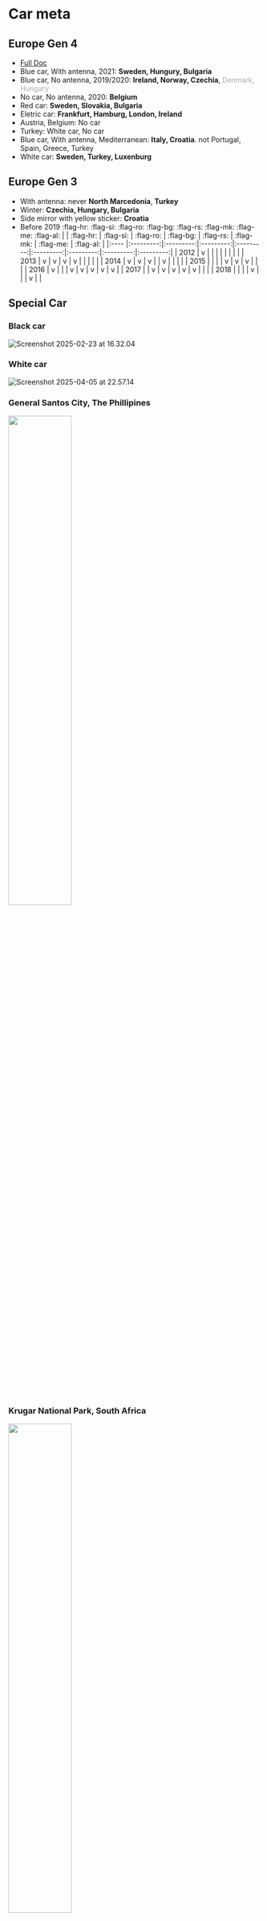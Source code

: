 # Car meta

## Europe Gen 4

- [Full Doc]( https://docs.google.com/document/d/17X21eUdU_AhbiyDsEHLQCthJKjh9VuocNf7GhCvNATA/edit?usp=sharing)
- Blue car, With antenna, 2021: **Sweden, Hungury, Bulgaria**
- Blue car, No antenna, 2019/2020: **Ireland, Norway, Czechia**, <font color="#aaa">Denmark, Hungary</font>
- No car, No antenna, 2020: **Belgium**
- Red car: **Sweden, Slovakia, Bulgaria**
- Eletric car: **Frankfurt, Hamburg, London, Ireland**
- Austria, Belgium: No car
- Turkey: White car, No car
- Blue car, With antenna, Mediterranean: **Italy, Croatia**. not Portugal, Spain, Greece, Turkey
- White car: **Sweden, Turkey, Luxenburg**

## Europe Gen 3
- With antenna: never **North Marcedonia**, **Turkey**
- Winter: **Czechia, Hungary, Bulgaria**
- Side mirror with yellow sticker: **Croatia**
- Before 2019 :flag-hr: :flag-si: :flag-ro: :flag-bg: :flag-rs: :flag-mk: :flag-me: :flag-al:
    |      | :flag-hr: | :flag-si: | :flag-ro: | :flag-bg: | :flag-rs: | :flag-mk: | :flag-me: | :flag-al: |
    |:---- |:---------:|:---------:|:---------:|:---------:|:---------:|:---------:|:---------:|:---------:|
    | 2012 |     v     |           |           |           |           |           |           |           |
    | 2013 |     v     |     v     |     v     |     v     |           |           |           |           |
    | 2014 |     v     |     v     |     v     |           |     v     |           |           |           |
    | 2015 |           |           |           |     v     |     v     |     v     |           |           |
    | 2016 |     v     |           |           |     v     |     v     |     v     |     v     |     v     |
    | 2017 |           |     v     |     v     |     v     |     v     |     v     |           |           |
    | 2018 |           |           |           |     v     |           |           |     v     |           |


## Special Car

### Black car

![Screenshot 2025-02-23 at 16.32.04](https://hackmd.io/_uploads/rJ7XaIO9kg.png)

### White car

![Screenshot 2025-04-05 at 22.57.14](https://hackmd.io/_uploads/BkXxSTATJg.png)


### General Santos City, The Phillipines

<img src="https://hackmd.io/_uploads/Hk95kDu5kx.png" style="width: 50%;" />

### Krugar National Park, South Africa

<img src="https://hackmd.io/_uploads/HkEDRI_cJx.png" style="width: 50%;" />